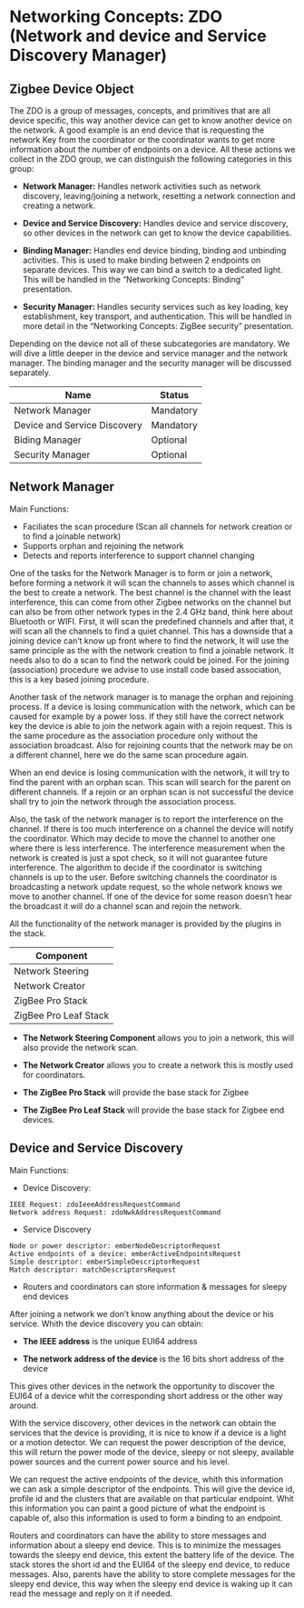 # Networking Concepts: ZDO (Network and device and Service Discovery Manager)

## Zigbee Device Object

The ZDO is a group of messages, concepts, and primitives that are all device specific, this way another device can get to know another device on the network. A good example is an end device that is requesting the network Key from the coordinator or the coordinator wants to get more information about the number of endpoints on a device. All these actions we collect in the ZDO group, we can distinguish the following categories in this group:

- __Network Manager:__ Handles network activities such as network discovery, leaving/joining a network, resetting a network connection and creating a network.

- __Device and Service Discovery:__ Handles device and service discovery, so other devices in the network can get to know the device capabilities.

- __Binding Manager:__ Handles end device binding, binding and unbinding activities. This is used to make binding between 2 endpoints on separate devices. This way we can bind a switch to a dedicated light. This will be handled in the “Networking Concepts: Binding” presentation.

- __Security Manager:__ Handles security services such as key loading, key establishment, key transport, and authentication. This will be handled in more detail in the “Networking Concepts: ZigBee security” presentation.

Depending on the device not all of these subcategories are mandatory. We will dive a little deeper in the device and service manager and the network manager. The binding manager and the security manager will be discussed separately.

| Name | Status |
|------|--------|
|Network Manager| Mandatory|
|Device and Service Discovery| Mandatory|
|Biding Manager  | Optional|
|Security Manager| Optional|

## Network Manager

Main Functions:
- Faciliates the scan procedure (Scan all channels for network creation or to find a joinable network)
- Supports orphan and rejoining the network
- Detects and reports interference to support channel changing

One of the tasks for the Network Manager is to form or join a network, before forming a network it will scan the channels to asses which channel is the best to create a network. The best channel is the channel with the least interference, this can come from other Zigbee networks on the channel but can also be from other network types in the 2.4 GHz band, think here about Bluetooth or WIFI. First, it will scan the predefined channels and after that, it will scan all the channels to find a quiet channel. This has a downside that a joining device can’t know up front where to find the network, It will use the same principle as the with the network creation to find a joinable network. It needs also to do a scan to find the network could be joined. For the joining (association) procedure we advise to use install code based association, this is a key based joining procedure.

Another task of the network manager is to manage the orphan and rejoining process. If a device is losing communication with the network, which can be caused for example by a power loss. If they still have the correct network key the device is able to join the network again with a rejoin request. This is the same procedure as the association procedure only without the association broadcast. Also for rejoining counts that the network may be on a different channel, here we do the same scan procedure again.

When an end device is losing communication with the network, it will try to find the parent with an orphan scan. This scan will search for the parent on different channels. If a rejoin or an orphan scan is not successful the device shall try to join the network through the association process.

Also, the task of the network manager is to report the interference on the channel. If there is too much interference on a channel the device will notify the coordinator. Which may decide to move the channel to another one where there is less interference. The interference measurement when the network is created is just a spot check, so it will not guarantee future interference. The algorithm to decide if the coordinator is switching channels is up to the user. Before switching channels the coordinator is broadcasting a network update request, so the whole network knows we move to another channel. If one of the device for some reason doesn’t hear the broadcast it will do a channel scan and rejoin the network.

All the functionality of the network manager is provided by the plugins in the stack. 

| Component |
|--------|
| Network Steering |
| Network Creator |
| ZigBee Pro Stack |
| ZigBee Pro Leaf Stack |

- __The Network Steering Component__ allows you to join a network, this will also provide the network scan.

- __The Network Creator__ allows you to create a network this is mostly used for coordinators.

- __The ZigBee Pro Stack__ will provide the base stack for Zigbee

- __The ZigBee Pro Leaf Stack__ will provide the base stack for Zigbee end devices.

## Device and Service Discovery

Main Functions:
- Device Discovery:
```
IEEE Request: zdoIeeeAddressRequestCommand
Network address Request: zdoNwkAddressRequestCommand
```
- Service Discovery
```
Node or power descriptor: emberNodeDescriptorRequest
Active endpoints of a device: emberActiveEndpointsRequest
Simple descriptor: emberSimpleDescriptorRequest
Match descriptor: matchDescriptorsRequest
```
- Routers and coordinators can store information & messages for sleepy end devices


After joining a network we don’t know anything about the device or his service. Whith the device discovery you can obtain:

- __The IEEE address__ is the unique EUI64 address

- __The network address of the device__ is the 16 bits short address of the device

This gives other devices in the network the opportunity to discover the EUI64 of a device whit the corresponding short address or the other way around.

With the service discovery, other devices in the network can obtain the services that the device is providing, it is nice to know if a device is a light or a motion detector. We can request the power description of the device, this will return the power mode of the device, sleepy or not sleepy, available power sources and the current power source and his level.

We can request the active endpoints of the device, whith this information we can ask a simple descriptor of the endpoints. This will give the device id, profile id and the clusters that are available on that particular endpoint. Whit this information you can paint a good picture of what the endpoint is capable of, also this information is used to form a binding to an endpoint.

Routers and coordinators can have the ability to store messages and information about a sleepy end device. This is to minimize the messages towards the sleepy end device, this extent the battery life of the device. The stack stores the short id and the EUI64 of the sleepy end device, to reduce messages. Also, parents have the ability to store complete messages for the sleepy end device, this way when the sleepy end device is waking up it can read the message and reply on it if needed.
